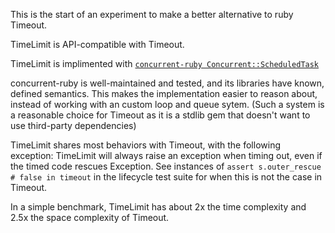 This is the start of an experiment to make a better alternative to
ruby Timeout.

TimeLimit is API-compatible with Timeout.

TimeLimit is implimented with
[`concurrent-ruby Concurrent::ScheduledTask`](https://github.com/ruby-concurrency/concurrent-ruby/blob/master/lib/concurrent-ruby/concurrent/scheduled_task.rb)

concurrent-ruby is well-maintained and tested, and its libraries
have known, defined semantics. This makes the implementation easier to reason about,
instead of working with an custom loop and queue sytem. (Such a system is a reasonable choice
for Timeout as it is a stdlib gem that doesn't want to use third-party dependencies)

TimeLimit shares most behaviors with Timeout, with the following exception:
TimeLimit will always raise an exception when timing out, even if the timed
code rescues Exception. See instances of `assert s.outer_rescue # false in timeout`
in the lifecycle test suite for when this is not the case in Timeout.

In a simple benchmark, TimeLimit has about 2x the time complexity
and 2.5x the space complexity of Timeout.

